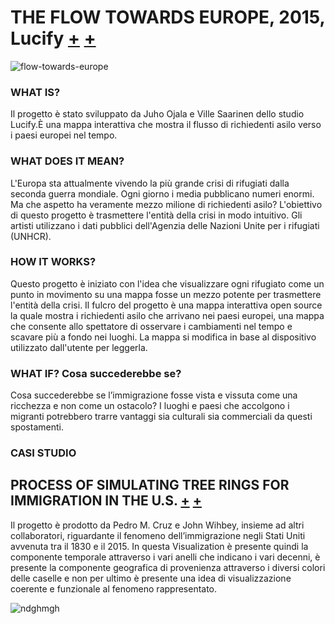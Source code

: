 # THE FLOW TOWARDS EUROPE, 2015, Lucify [+](https://www.lucify.com/the-flow-towards-europe/) [+](https://dublin.sciencegallery.com/trauma-exhibits/the-flow-towards-europe)
![flow-towards-europe](https://user-images.githubusercontent.com/79698027/122647304-e884a600-d123-11eb-82e1-0a65d8128b27.png)

### WHAT IS?  
Il progetto è stato sviluppato da Juho Ojala e Ville Saarinen dello studio Lucify.È una mappa interattiva che mostra il flusso di richiedenti asilo verso i paesi europei nel tempo.

### WHAT DOES IT MEAN?    
L'Europa sta attualmente vivendo la più grande crisi di rifugiati dalla seconda guerra mondiale. Ogni giorno i media pubblicano numeri enormi. Ma che aspetto ha veramente mezzo milione di richiedenti asilo? L'obiettivo di questo progetto è trasmettere l'entità della crisi in modo intuitivo. Gli artisti utilizzano i dati pubblici dell'Agenzia delle Nazioni Unite per i rifugiati (UNHCR).

### HOW IT WORKS?  
Questo progetto è iniziato con l'idea che visualizzare ogni rifugiato come un punto in movimento su una mappa fosse un mezzo potente per trasmettere l'entità della crisi. Il fulcro del progetto è una mappa interattiva open source la quale mostra i richiedenti asilo che arrivano nei paesi europei, una mappa che consente allo spettatore di osservare i cambiamenti nel tempo e scavare più a fondo nei luoghi. La mappa si modifica in base al dispositivo utilizzato dall'utente per leggerla.

### WHAT IF?  Cosa succederebbe se?
Cosa succederebbe se l’immigrazione fosse vista e vissuta come una ricchezza e non come un ostacolo? I luoghi e paesi che accolgono i migranti potrebbero trarre vantaggi sia culturali sia commerciali da questi spostamenti.

### CASI STUDIO 

## PROCESS OF SIMULATING TREE RINGS FOR IMMIGRATION IN THE U.S. [+](https://web.northeastern.edu/naturalizing-immigration-dataviz/download/portfolio-camera-ready.pdf) [+](https://www.quantitas.it/it/immigrazione_us_dataviz/)
Il progetto è prodotto da Pedro M. Cruz e John Wihbey, insieme ad altri collaboratori, riguardante il fenomeno dell’immigrazione negli Stati Uniti avvenuta tra il 1830 e il 2015. In questa Visualization è presente quindi la componente temporale attraverso i vari anelli che indicano i vari decenni, è presente la componente geografica di provenienza attraverso i diversi colori delle caselle e non per ultimo è presente una idea di visualizzazione coerente e funzionale al fenomeno rappresentato.

![ndghmgh](https://user-images.githubusercontent.com/79698027/122673640-a74acf80-d1d1-11eb-8a11-5b94281d2f1f.JPG)


